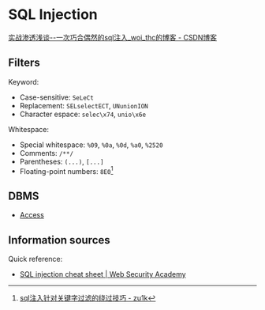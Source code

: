 # SQL Injection
[实战渗透浅谈--一次巧合偶然的sql注入_woi_thc的博客 - CSDN博客](https://blog.csdn.net/qq_29437513/article/details/121632865)

## Filters
Keyword:
- Case-sensitive: `SeLeCt`
- Replacement: `SELselectECT`, `UNunionION`
- Character espace: `selec\x74`, `unio\x6e`

Whitespace:
- Special whitespace: `%09`, `%0a`, `%0d`, `%a0`, `%2520`
- Comments: `/**/`
- Parentheses: `(...)`, `[...]`
- Floating-point numbers: `8E0`[^zu1k]

[^zu1k]: [sql注入针对关键字过滤的绕过技巧 - zu1k](https://zu1k.com/posts/security/web-security/bypass-tech-for-sql-injection-keyword-filtering/)

## DBMS
- [Access](../../DBMS/Access/README.md#sql)

## Information sources
Quick reference:
- [SQL injection cheat sheet | Web Security Academy](https://portswigger.net/web-security/sql-injection/cheat-sheet)